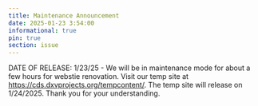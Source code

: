 ```yaml
---
title: Maintenance Announcement 
date: 2025-01-23 3:54:00
informational: true
pin: true 
section: issue
---
```

DATE OF RELEASE: 1/23/25 - 
We will be in maintenance mode for about a few hours for webstie renovation. Visit our temp site at https://cds.dxvprojects.org/tempcontent/. The temp site will release on 1/24/2025. Thank you for your understanding.

